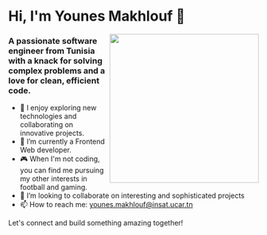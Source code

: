 # Hi, I'm **Younes Makhlouf** 👋

<img align="right" src="https://github.com/YounesMakhlouf/YounesMakhlouf/assets/91753449/e84aceff-25a3-4000-8e65-f88095ad5ca9" height="300" width="300">

<h3>A passionate software engineer from Tunisia with a knack for solving complex problems and a love for clean, efficient code.</h3>

- 👀 I enjoy exploring new technologies and collaborating on innovative projects.
- 🌱 I’m currently a Frontend Web developer.
- 🎮 When I'm not coding, you can find me pursuing my other interests in football and gaming.
- 💞️ I’m looking to collaborate on interesting and sophisticated projects
- 📫 How to reach me: younes.makhlouf@insat.ucar.tn  
  
Let's connect and build something amazing together!
